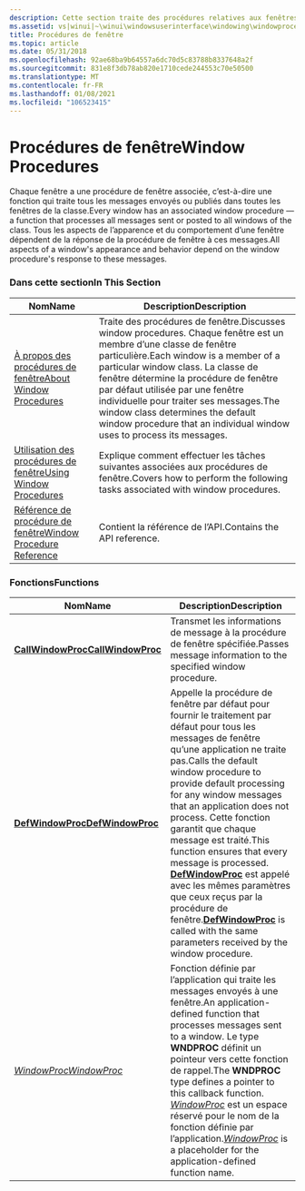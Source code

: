 ```yaml
---
description: Cette section traite des procédures relatives aux fenêtres. Chaque fenêtre est associée à une procédure de fenêtre qui traite tous les messages envoyés ou publiés dans toutes les fenêtres de la classe.
ms.assetid: vs|winui|~\winui\windowsuserinterface\windowing\windowprocedures.htm
title: Procédures de fenêtre
ms.topic: article
ms.date: 05/31/2018
ms.openlocfilehash: 92ae68ba9b64557a6dc70d5c83788b8337648a2f
ms.sourcegitcommit: 831e8f3db78ab820e1710cede244553c70e50500
ms.translationtype: MT
ms.contentlocale: fr-FR
ms.lasthandoff: 01/08/2021
ms.locfileid: "106523415"
---
```

# <a name="window-procedures"></a><span data-ttu-id="5fecd-104">Procédures de fenêtre</span><span class="sxs-lookup"><span data-stu-id="5fecd-104">Window Procedures</span></span>

<span data-ttu-id="5fecd-105">Chaque fenêtre a une procédure de fenêtre associée, c’est-à-dire une fonction qui traite tous les messages envoyés ou publiés dans toutes les fenêtres de la classe.</span><span class="sxs-lookup"><span data-stu-id="5fecd-105">Every window has an associated window procedure — a function that processes all messages sent or posted to all windows of the class.</span></span> <span data-ttu-id="5fecd-106">Tous les aspects de l’apparence et du comportement d’une fenêtre dépendent de la réponse de la procédure de fenêtre à ces messages.</span><span class="sxs-lookup"><span data-stu-id="5fecd-106">All aspects of a window's appearance and behavior depend on the window procedure's response to these messages.</span></span>

### <a name="in-this-section"></a><span data-ttu-id="5fecd-107">Dans cette section</span><span class="sxs-lookup"><span data-stu-id="5fecd-107">In This Section</span></span>



| <span data-ttu-id="5fecd-108">Nom</span><span class="sxs-lookup"><span data-stu-id="5fecd-108">Name</span></span>                                                         | <span data-ttu-id="5fecd-109">Description</span><span class="sxs-lookup"><span data-stu-id="5fecd-109">Description</span></span>                                                                                                                                                                                                    |
|--------------------------------------------------------------|----------------------------------------------------------------------------------------------------------------------------------------------------------------------------------------------------------------|
| [<span data-ttu-id="5fecd-110">À propos des procédures de fenêtre</span><span class="sxs-lookup"><span data-stu-id="5fecd-110">About Window Procedures</span></span>](about-window-procedures.md)       | <span data-ttu-id="5fecd-111">Traite des procédures de fenêtre.</span><span class="sxs-lookup"><span data-stu-id="5fecd-111">Discusses window procedures.</span></span> <span data-ttu-id="5fecd-112">Chaque fenêtre est un membre d’une classe de fenêtre particulière.</span><span class="sxs-lookup"><span data-stu-id="5fecd-112">Each window is a member of a particular window class.</span></span> <span data-ttu-id="5fecd-113">La classe de fenêtre détermine la procédure de fenêtre par défaut utilisée par une fenêtre individuelle pour traiter ses messages.</span><span class="sxs-lookup"><span data-stu-id="5fecd-113">The window class determines the default window procedure that an individual window uses to process its messages.</span></span><br/> |
| [<span data-ttu-id="5fecd-114">Utilisation des procédures de fenêtre</span><span class="sxs-lookup"><span data-stu-id="5fecd-114">Using Window Procedures</span></span>](using-window-procedures.md)       | <span data-ttu-id="5fecd-115">Explique comment effectuer les tâches suivantes associées aux procédures de fenêtre.</span><span class="sxs-lookup"><span data-stu-id="5fecd-115">Covers how to perform the following tasks associated with window procedures.</span></span><br/>                                                                                                                        |
| [<span data-ttu-id="5fecd-116">Référence de procédure de fenêtre</span><span class="sxs-lookup"><span data-stu-id="5fecd-116">Window Procedure Reference</span></span>](window-procedure-reference.md) | <span data-ttu-id="5fecd-117">Contient la référence de l’API.</span><span class="sxs-lookup"><span data-stu-id="5fecd-117">Contains the API reference.</span></span><br/>                                                                                                                                                                         |



 

### <a name="functions"></a><span data-ttu-id="5fecd-118">Fonctions</span><span class="sxs-lookup"><span data-stu-id="5fecd-118">Functions</span></span>



| <span data-ttu-id="5fecd-119">Nom</span><span class="sxs-lookup"><span data-stu-id="5fecd-119">Name</span></span>                                     | <span data-ttu-id="5fecd-120">Description</span><span class="sxs-lookup"><span data-stu-id="5fecd-120">Description</span></span>                                                                                                                                                                                                                                                                                                   |
|------------------------------------------|---------------------------------------------------------------------------------------------------------------------------------------------------------------------------------------------------------------------------------------------------------------------------------------------------------------|
| [<span data-ttu-id="5fecd-121">**CallWindowProc**</span><span class="sxs-lookup"><span data-stu-id="5fecd-121">**CallWindowProc**</span></span>](/windows/win32/api/winuser/nf-winuser-callwindowproca) | <span data-ttu-id="5fecd-122">Transmet les informations de message à la procédure de fenêtre spécifiée.</span><span class="sxs-lookup"><span data-stu-id="5fecd-122">Passes message information to the specified window procedure.</span></span> <br/>                                                                                                                                                                                                                                     |
| [<span data-ttu-id="5fecd-123">**DefWindowProc**</span><span class="sxs-lookup"><span data-stu-id="5fecd-123">**DefWindowProc**</span></span>](/windows/desktop/api/winuser/nf-winuser-defwindowproca)   | <span data-ttu-id="5fecd-124">Appelle la procédure de fenêtre par défaut pour fournir le traitement par défaut pour tous les messages de fenêtre qu’une application ne traite pas.</span><span class="sxs-lookup"><span data-stu-id="5fecd-124">Calls the default window procedure to provide default processing for any window messages that an application does not process.</span></span> <span data-ttu-id="5fecd-125">Cette fonction garantit que chaque message est traité.</span><span class="sxs-lookup"><span data-stu-id="5fecd-125">This function ensures that every message is processed.</span></span> <span data-ttu-id="5fecd-126">[**DefWindowProc**](/windows/desktop/api/winuser/nf-winuser-defwindowproca) est appelé avec les mêmes paramètres que ceux reçus par la procédure de fenêtre.</span><span class="sxs-lookup"><span data-stu-id="5fecd-126">[**DefWindowProc**](/windows/desktop/api/winuser/nf-winuser-defwindowproca) is called with the same parameters received by the window procedure.</span></span> <br/> |
| <span data-ttu-id="5fecd-127">[*WindowProc*](/previous-versions/windows/desktop/legacy/ms633573(v=vs.85))</span><span class="sxs-lookup"><span data-stu-id="5fecd-127">[*WindowProc*](/previous-versions/windows/desktop/legacy/ms633573(v=vs.85))</span></span>           | <span data-ttu-id="5fecd-128">Fonction définie par l’application qui traite les messages envoyés à une fenêtre.</span><span class="sxs-lookup"><span data-stu-id="5fecd-128">An application-defined function that processes messages sent to a window.</span></span> <span data-ttu-id="5fecd-129">Le type **WNDPROC** définit un pointeur vers cette fonction de rappel.</span><span class="sxs-lookup"><span data-stu-id="5fecd-129">The **WNDPROC** type defines a pointer to this callback function.</span></span> <span data-ttu-id="5fecd-130">[*WindowProc*](/previous-versions/windows/desktop/legacy/ms633573(v=vs.85)) est un espace réservé pour le nom de la fonction définie par l’application.</span><span class="sxs-lookup"><span data-stu-id="5fecd-130">[*WindowProc*](/previous-versions/windows/desktop/legacy/ms633573(v=vs.85)) is a placeholder for the application-defined function name.</span></span> <br/>                                                            |



 

 

 
